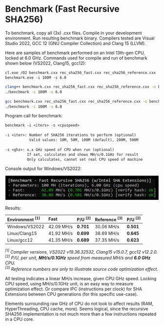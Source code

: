 # Benchmark (Fast Recursive SHA256)

To benchmark, copy all (3x) .cxx files. Compile in your development environment. Run resulting benchmark binary. Compilers tested are Visual Studio 2022, GCC 12 (GNU Compiler Collection) and Clang 15 (LLVM).

Here are samples of benchmark performed on an Intel 13th-gen CPU, locked at 6.0 GHz. Commands used for compile and run of benchmark shown below (VS2022, Clang15, gcc12):

```batchfile
cl.exe /O2 benchmark.cxx rec_sha256_fast.cxx rec_sha256_reference.cxx
benchmark.exe -i 100M -s 6.0
```

```sh
clang++ benchmark.cxx rec_sha256_fast.cxx rec_sha256_reference.cxx -o benchmark -z noexecstack -msse4.2 -msha -O2
./benchmark -i 100M -s 6.0
```

```sh
gcc benchmark.cxx rec_sha256_fast.cxx rec_sha256_reference.cxx -o benchmark -z noexecstack -msse4.2 -msha -O2
./benchmark -i 100M -s 6.0
```

Program call for benchmark:
```
benchmark -i <iters> -s <cpuspeed>

-i <iter>: Number of SHA256 iterations to perform (optional)
           Valid values: 10M, 50M, 100M (default), 200M, 500M

-s <ghz>: x.x GHz speed of CPU when run (optional)
          If set, calculates and shows MH/s/0.1GHz for result
          Only calculates, cannot set real CPU speed of machine
```
Console output for Windows/VS2022:

![Console output Windows/VS2022](/media/benchmark.png "Console output Windows/VS2022 benchmark")

Results:

| Environment <sup>[1]</sup> | Fast | P/U <sup>[2]</sup> | Reference <sup>[3]</sup> | P/U <sup>[2]</sup> |
| :--- | :--- | :--- | :--- | :--- |
| Windows/VS2022 | 42.09 MH/s | **0.701** | 30.06 MH/s | **0.501** |
| Linux/Clang15 | 41.92 MH/s | **0.699** | 38.69 MH/s | **0.645** |
| Linux/gcc12 | 41.35 MH/s | **0.689** | 37.35 MH/s | **0.623** |

_<sup>[1]</sup> Compiler versions, VS2022 v19.36.32532, Clang15 v15.0.7, gcc12 v12.2.0._\
_<sup>[2]</sup> P/U, per unit, **MH/s/0.1GHz** speed from measured MH/s and **6.0 GHz** CPU._\
_<sup>[3]</sup> Reference numbers are only to illustrate source code optimization effect._

All testing indicates a linear MH/s increase, given CPU GHz speed. Locking CPU speed, using MH/s/0.1GHz unit, is an easy way to measure optimization effect. Or compare IPC (instructions per clock) for SHA Extensions between CPU generations (for this specific use-case).

Elements surrounding raw GHz of CPU do not look to affect results (RAM, HyperThreading, CPU cache, more). Seems logical, since the recursive SHA256 implementation is not much more than a few instructions repeated in a CPU core.

<!-- eof -->
